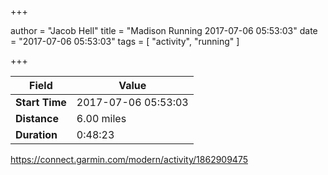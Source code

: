 +++

author = "Jacob Hell"
title = "Madison Running 2017-07-06 05:53:03"
date = "2017-07-06 05:53:03"
tags = [
    "activity", "running"
]

+++

<!--more-->

|Field  |Value  |
|--- | --- |
|**Start Time**|2017-07-06 05:53:03|
|**Distance**|6.00 miles|
|**Duration**|0:48:23|

https://connect.garmin.com/modern/activity/1862909475